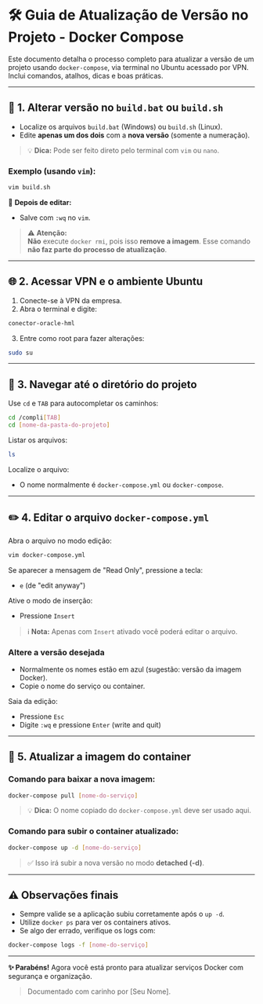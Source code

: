 # 🛠️ Guia de Atualização de Versão no Projeto - Docker Compose

Este documento detalha o processo completo para atualizar a versão de um projeto usando `docker-compose`, via terminal no Ubuntu acessado por VPN. Inclui comandos, atalhos, dicas e boas práticas.

---

## 📄 1. Alterar versão no `build.bat` ou `build.sh`

- Localize os arquivos `build.bat` (Windows) ou `build.sh` (Linux).
- Edite **apenas um dos dois** com a **nova versão** (somente a numeração).

> 💡 **Dica:** Pode ser feito direto pelo terminal com `vim` ou `nano`.

### Exemplo (usando `vim`):

```bash
vim build.sh
```

🔁 **Depois de editar:**
- Salve com `:wq` no `vim`.

> ⚠️ **Atenção:**  
**Não** execute `docker rmi`, pois isso **remove a imagem**. Esse comando **não faz parte do processo de atualização**.

---

## 🌐 2. Acessar VPN e o ambiente Ubuntu

1. Conecte-se à VPN da empresa.
2. Abra o terminal e digite:

```bash
conector-oracle-hml
```

3. Entre como root para fazer alterações:

```bash
sudo su
```

---

## 📁 3. Navegar até o diretório do projeto

Use `cd` e `TAB` para autocompletar os caminhos:

```bash
cd /compli[TAB]
cd [nome-da-pasta-do-projeto]
```

Listar os arquivos:

```bash
ls
```

Localize o arquivo:
- O nome normalmente é `docker-compose.yml` ou `docker-compose`.

---

## ✏️ 4. Editar o arquivo `docker-compose.yml`

Abra o arquivo no modo edição:

```bash
vim docker-compose.yml
```

Se aparecer a mensagem de "Read Only", pressione a tecla:
- `e` (de "edit anyway")

Ative o modo de inserção:
- Pressione `Insert`

> ℹ️ **Nota:** Apenas com `Insert` ativado você poderá editar o arquivo.

### Altere a versão desejada

- Normalmente os nomes estão em azul (sugestão: versão da imagem Docker).
- Copie o nome do serviço ou container.

Saia da edição:
- Pressione `Esc`
- Digite `:wq` e pressione `Enter` (write and quit)

---

## 🚀 5. Atualizar a imagem do container

### Comando para baixar a nova imagem:

```bash
docker-compose pull [nome-do-serviço]
```

> 💡 **Dica:** O nome copiado do `docker-compose.yml` deve ser usado aqui.

### Comando para subir o container atualizado:

```bash
docker-compose up -d [nome-do-serviço]
```

> ✅ Isso irá subir a nova versão no modo **detached (-d)**.

---

## ⚠️ Observações finais

- Sempre valide se a aplicação subiu corretamente após o `up -d`.
- Utilize `docker ps` para ver os containers ativos.
- Se algo der errado, verifique os logs com:

```bash
docker-compose logs -f [nome-do-serviço]
```

---

**✨ Parabéns!** Agora você está pronto para atualizar serviços Docker com segurança e organização. 

> Documentado com carinho por [Seu Nome].
